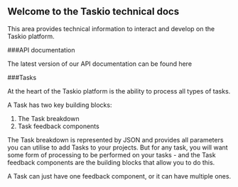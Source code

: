 ## Welcome to the Taskio technical docs

This area provides technical information to interact and develop on the Taskio platform.

###API documentation

The latest version of our API documentation can be found here

###Tasks

At the heart of the Taskio platform is the ability to process all types of tasks. 

A Task has two key building blocks:

1. The Task breakdown
2. Task feedback components

The Task breakdown is represented by JSON and provides all parameters you can utilise to add Tasks to your projects. But for any task, you will want some form of processing to be performed on your tasks - and the Task feedback components are the building blocks that allow you to do this.

A Task can just have one feedback component, or it can have multiple ones.
